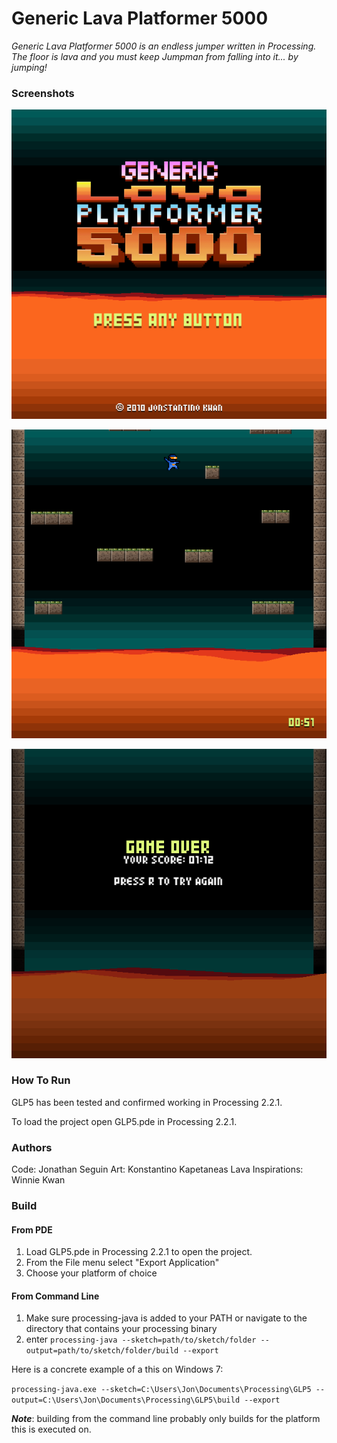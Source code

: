 # Generic Lava Platformer 5000

*Generic Lava Platformer 5000 is an endless jumper written in Processing. The floor is lava and you must keep Jumpman from falling into it... by jumping!*

### Screenshots

![Title Screen](docs/GLP5_TitleScreen.png)

![Game Play Screen](docs/GLP5_GameScreen.png)

![Game Over Screen](docs/GLP5_GameOver.png)

### How To Run
GLP5 has been tested and confirmed working in Processing 2.2.1.

To load the project open GLP5.pde in Processing 2.2.1.

### Authors

Code: Jonathan Seguin
Art: Konstantino Kapetaneas
Lava Inspirations: Winnie Kwan

### Build

#### From PDE
1. Load GLP5.pde in Processing 2.2.1 to open the project.
2. From the File menu select "Export Application"
3. Choose your platform of choice

#### From Command Line
1. Make sure processing-java is added to your PATH or navigate to the directory that contains your processing binary
2. enter `processing-java --sketch=path/to/sketch/folder --output=path/to/sketch/folder/build --export`

  Here is a concrete example of a this on Windows 7:

  `processing-java.exe --sketch=C:\Users\Jon\Documents\Processing\GLP5 --output=C:\Users\Jon\Documents\Processing\GLP5\build --export`

  **_Note_**: building from the command line probably only builds for the platform this is executed on.
